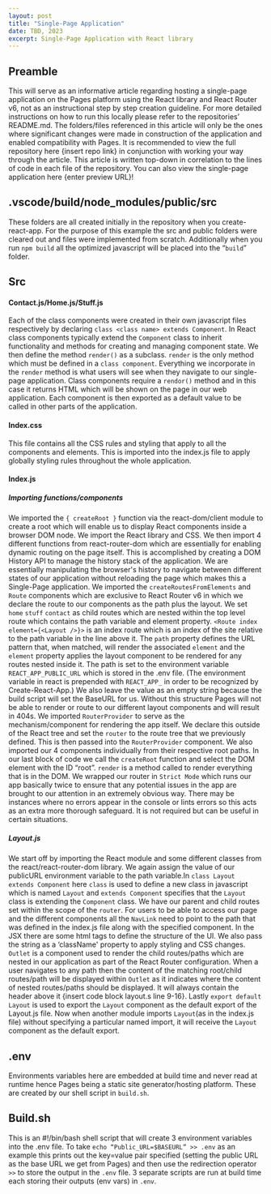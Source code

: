 ```yaml
---
layout: post
title: "Single-Page Application"
date: TBD, 2023
excerpt: Single-Page Application with React library
---
```


## Preamble

This will serve as an informative article regarding hosting a single-page application on the Pages platform using the React library and React Router v6, not as an instructional step by step creation guideline. For more detailed instructions on how to run this locally please refer to the repositories’ README.md. The folders/files referenced in this article will only be the ones where significant changes were made in construction of the application and enabled compatibility with Pages. It is recommended to view the full repository here {insert repo link} in conjunction with working your way through the article. This article is written top-down in correlation to the lines of code in each file of the repository. You can also view the single-page application here {enter preview URL}!

## .vscode/build/node_modules/public/src

These folders are all created initially in the repository when you create-react-app. For the purpose of this example the src and public folders were cleared out and files were implemented from scratch. Additionally when you run `npm build` all the optimized javascript will be placed into the “`build`” folder.

## Src
#### Contact.js/Home.js/Stuff.js 

Each of the class  components were created in their own javascript files respectively by declaring `class <class name> extends Component`. In React class components typically extend the `Component` class to inherit functionality and methods for creating and managing component state. We then define the method `render()` as a subclass. `render` is the only method which must be defined in a `class component`. Everything we incorporate in the `render` method is what users will see when they navigate to our single-page application. Class components require a `rendor()` method and in this case it returns HTML which will be shown on the page in our web application. Each component is then exported as a default value to be called in other parts of the application.

#### Index.css
This file contains all the CSS rules and styling that apply to all the components and elements. This is imported into the index.js file to apply globally styling rules throughout the whole application. 

#### Index.js

##### Importing functions/components

We imported the `{ createRoot }` function via the react-dom/client module to create a root which will enable us to display React components inside a browser DOM node. We import the React library and CSS. We then import 4 different functions from react-router-dom which are essentially for enabling dynamic routing on the page itself. This is accomplished by creating a DOM History API to manage the history stack of the application. We are essentially manipulating the browser's history to navigate between different states of our application without reloading the page which makes this a Single-Page application.
We imported the `createRoutesFromElements` and `Route` components  which are exclusive to React Router v6 in which we declare the route to our components as the path plus the layout.  We set `home` `stuff` `contact` as child routes which are nested within the top level route which contains the path variable and element property. `<Route index element={<Layout />}>`  is an index route which is an index of the site relative to the path variable in the line above it. The `path` property defines the URL pattern that, when matched, will render the associated `element` and the `element` property applies the layout component to be rendered for any routes nested inside it. The path is set to the environment variable  `REACT_APP_PUBLIC_URL` which is stored in the .env file. (The environment variable in react is prepended with `REACT_APP_` in order to be recognized by Create-React-App.) We also leave the value as an empty string because the build script will set the BaseURL for us. Without this structure Pages will not be able to render or route to our different layout components and will result in 404s. 
We imported `RouterProvider` to serve as the mechanism/component for rendering the app itself. We declare this outside of the React tree and set the `router` to the route tree that we previously defined. This is then passed into the `RouterProvider` component. 
We also imported our 4 components individually from their respective root paths. In our last block of code we call the `createRoot` function and select the DOM element with the ID “root”. `render` is a method called to render everything that is in the DOM. We wrapped our router in `Strict Mode` which runs our app basically twice to ensure that any potential issues in the app are brought to our attention in an extremely obvious way. There may be instances where no errors appear in the console or lints errors so this acts as an extra more thorough safeguard. It is not required but can be useful in certain situations.

##### Layout.js
We start off by importing the React module and some different classes from the react/react-router-dom library. We again assign the value of our publicURL environment variable to the path variable.In `class Layout extends Component` here `class` is used to define a new class in javascript which is named `Layout` and `extends Component` specifies that the `Layout` class is extending the `Component` class. We have our parent and child routes set within the scope of the `router`.  For users to be able to access our page and the different components all the `NavLink` need to point to the path that was defined in the index.js file along with the specified component. In the JSX there are some html tags to define the structure of the UI. We also pass the string as a ‘className' property to apply styling and CSS changes. `Outlet` is a component used to render the child routes/paths which are nested in our application as part of the React Router configuration. When a user navigates to any path then the content of the matching root/child routes/path will be displayed within `Outlet` as it indicates where the content of nested routes/paths should be displayed. It will always contain the header above it 
{insert code block layout.s line 9-16}. Lastly `export default Layout` is used to export the `Layout` component as the default export of the Layout.js file. Now when another module imports `Layout`(as in the index.js file)  without specifying a particular named import, it will receive the `Layout` component as the default export. 

## .env

Environments variables here are embedded at build time and never read at runtime hence Pages being a static site generator/hosting platform. These are created by our shell script in `build.sh`. 

## Build.sh

This is an #!/bin/bash shell script that will create 3 environment variables into the .env file. To take `echo “Public_URL=$BASEURL” >> .env` as an example this prints out the key=value pair specified (setting the public URL as the base URL we get from Pages) and then use the redirection operator `>>` to store the output in the `.env` file. 3 separate scripts are run at build time each storing their outputs (env vars)  in `.env`.
